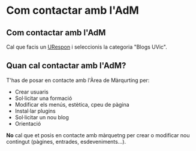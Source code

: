 # Com contactar amb l'AdM

<link rel="stylesheet" href="../estils.css" />

## Com contactar amb l'AdM

Cal que facis un [URespon](https://urespon.uvic.cat/front/helpdesk.public.php?create_ticket=1) i seleccionis la categoria "Blogs UVic".

## Quan cal contactar amb l'AdM?

T'has de posar en contacte amb l'Àrea de Màrqurting per:

* Crear usuaris
* Sol·licitar una formació
* Modificar els menús, estètica, cpeu de pàgina
* Instal·lar plugins
* Sol·licitar un nou blog
* Orientació

**No** cal que et posis en contacte amb màrquetng per crear o modificar nou contingut (pàgines, entrades, esdeveniments...).
